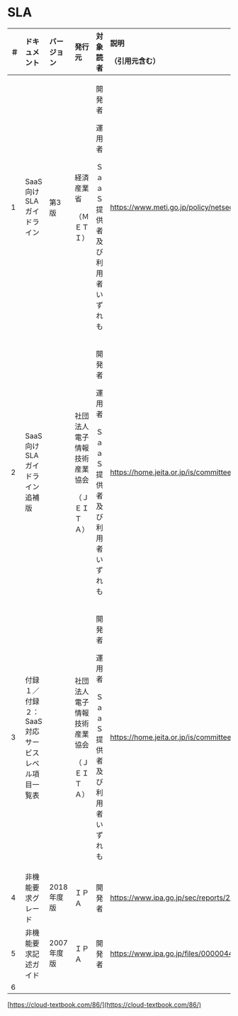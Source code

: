 # SLA

<table>
  <thead>
    <tr>
      <th style="text-align:left">&#xFF03;</th>
      <th style="text-align:left">&#x30C9;&#x30AD;&#x30E5;&#x30E1;&#x30F3;&#x30C8;</th>
      <th style="text-align:left">&#x30D0;&#x30FC;&#x30B8;&#x30E7;&#x30F3;</th>
      <th style="text-align:left">&#x767A;&#x884C;&#x5143;</th>
      <th style="text-align:left">&#x5BFE;&#x8C61;&#x8AAD;&#x8005;</th>
      <th style="text-align:left">
        <p>&#x8AAC;&#x660E;</p>
        <p>&#xFF08;&#x5F15;&#x7528;&#x5143;&#x542B;&#x3080;&#xFF09;</p>
      </th>
    </tr>
  </thead>
  <tbody>
    <tr>
      <td style="text-align:left">1</td>
      <td style="text-align:left">SaaS&#x5411;&#x3051;SLA&#x30AC;&#x30A4;&#x30C9;&#x30E9;&#x30A4;&#x30F3;</td>
      <td
      style="text-align:left">&#x7B2C;3&#x7248;</td>
        <td style="text-align:left">
          <p>&#x7D4C;&#x6E08;&#x7523;&#x696D;&#x7701;</p>
          <p>&#xFF08;&#xFF2D;&#xFF25;&#xFF34;&#xFF29;&#xFF09;</p>
        </td>
        <td style="text-align:left">
          <p>&#x958B;&#x767A;&#x8005;</p>
          <p>&#x904B;&#x7528;&#x8005;</p>
          <p>&#xFF33;&#xFF41;&#xFF41;&#xFF33;&#x63D0;&#x4F9B;&#x8005;&#x53CA;&#x3073;&#x5229;&#x7528;&#x8005;&#x3044;&#x305A;&#x308C;&#x3082;</p>
        </td>
        <td style="text-align:left">
          <p></p>
          <p><a href="https://www.meti.go.jp/policy/netsecurity/secdoc/contents/downloadfils/080121saasgl.pdf">https://www.meti.go.jp/policy/netsecurity/secdoc/contents/downloadfils/080121saasgl.pdf</a>
          </p>
        </td>
    </tr>
    <tr>
      <td style="text-align:left">2</td>
      <td style="text-align:left">SaaS&#x5411;&#x3051;SLA&#x30AC;&#x30A4;&#x30C9;&#x30E9;&#x30A4;&#x30F3;&#x8FFD;&#x88DC;&#x7248;</td>
      <td
      style="text-align:left"></td>
        <td style="text-align:left">
          <p>&#x793E;&#x56E3;&#x6CD5;&#x4EBA; &#x96FB;&#x5B50;&#x60C5;&#x5831;&#x6280;&#x8853;&#x7523;&#x696D;&#x5354;&#x4F1A;</p>
          <p>&#xFF08;&#xFF2A;&#xFF25;&#xFF29;&#xFF34;&#xFF21;&#xFF09;</p>
        </td>
        <td style="text-align:left">
          <p>&#x958B;&#x767A;&#x8005;</p>
          <p>&#x904B;&#x7528;&#x8005;</p>
          <p>&#xFF33;&#xFF41;&#xFF41;&#xFF33;&#x63D0;&#x4F9B;&#x8005;&#x53CA;&#x3073;&#x5229;&#x7528;&#x8005;&#x3044;&#x305A;&#x308C;&#x3082;</p>
        </td>
        <td style="text-align:left"><a href="https://home.jeita.or.jp/is/committee/solution/guideline/080131/080131SaaS_a.pdf">https://home.jeita.or.jp/is/committee/solution/guideline/080131/080131SaaS_a.pdf</a>
        </td>
    </tr>
    <tr>
      <td style="text-align:left">3</td>
      <td style="text-align:left">&#x4ED8;&#x9332;&#xFF11;&#xFF0F;&#x4ED8;&#x9332;&#xFF12;&#xFF1A;SaaS&#x5BFE;&#x5FDC;&#x30B5;&#x30FC;&#x30D3;&#x30B9;&#x30EC;&#x30D9;&#x30EB;&#x9805;&#x76EE;&#x4E00;&#x89A7;&#x8868;</td>
      <td
      style="text-align:left"></td>
        <td style="text-align:left">
          <p>&#x793E;&#x56E3;&#x6CD5;&#x4EBA; &#x96FB;&#x5B50;&#x60C5;&#x5831;&#x6280;&#x8853;&#x7523;&#x696D;&#x5354;&#x4F1A;</p>
          <p>&#xFF08;&#xFF2A;&#xFF25;&#xFF29;&#xFF34;&#xFF21;&#xFF09;</p>
        </td>
        <td style="text-align:left">
          <p>&#x958B;&#x767A;&#x8005;</p>
          <p>&#x904B;&#x7528;&#x8005;</p>
          <p>&#xFF33;&#xFF41;&#xFF41;&#xFF33;&#x63D0;&#x4F9B;&#x8005;&#x53CA;&#x3073;&#x5229;&#x7528;&#x8005;&#x3044;&#x305A;&#x308C;&#x3082;</p>
        </td>
        <td style="text-align:left"><a href="https://home.jeita.or.jp/is/committee/solution/guideline/080131/100224_SaaS080122.xls">https://home.jeita.or.jp/is/committee/solution/guideline/080131/100224_SaaS080122.xls</a>
        </td>
    </tr>
    <tr>
      <td style="text-align:left">4</td>
      <td style="text-align:left">&#x975E;&#x6A5F;&#x80FD;&#x8981;&#x6C42;&#x30B0;&#x30EC;&#x30FC;&#x30C9;</td>
      <td
      style="text-align:left">2018&#x5E74;&#x5EA6;&#x7248;</td>
        <td style="text-align:left">&#xFF29;&#xFF30;&#xFF21;</td>
        <td style="text-align:left">&#x958B;&#x767A;&#x8005;</td>
        <td style="text-align:left"><a href="https://www.ipa.go.jp/sec/reports/20180425.html">https://www.ipa.go.jp/sec/reports/20180425.html</a>
        </td>
    </tr>
    <tr>
      <td style="text-align:left">5</td>
      <td style="text-align:left">&#x975E;&#x6A5F;&#x80FD;&#x8981;&#x6C42;&#x8A18;&#x8FF0;&#x30AC;&#x30A4;&#x30C9;</td>
      <td
      style="text-align:left">2007&#x5E74;&#x5EA6;&#x7248;</td>
        <td style="text-align:left">&#xFF29;&#xFF30;&#xFF21;</td>
        <td style="text-align:left">&#x958B;&#x767A;&#x8005;</td>
        <td style="text-align:left"><a href="https://www.ipa.go.jp/files/000004469.pdf">https://www.ipa.go.jp/files/000004469.pdf</a>
        </td>
    </tr>
    <tr>
      <td style="text-align:left">6</td>
      <td style="text-align:left"></td>
      <td style="text-align:left"></td>
      <td style="text-align:left"></td>
      <td style="text-align:left"></td>
      <td style="text-align:left"></td>
    </tr>
  </tbody>
</table>











[https://cloud-textbook.com/86/](https://cloud-textbook.com/86/)

